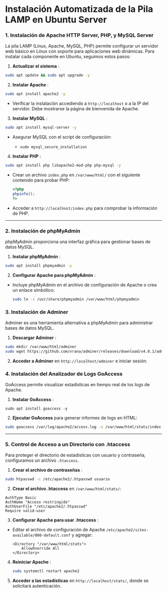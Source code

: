 # Instalación Automatizada de la Pila LAMP en Ubuntu Server


### 1. Instalación de Apache HTTP Server, PHP, y MySQL Server

La pila LAMP (Linux, Apache, MySQL, PHP) permite configurar un servidor web básico en Linux con soporte para aplicaciones web dinámicas. Para instalar cada componente en Ubuntu, seguimos estos pasos:

1. **Actualizar el sistema** :

```bash
sudo apt update && sudo apt upgrade -y
```

2. **Instalar Apache** :

```bash
sudo apt install apache2 -y
```

* Verificar la instalación accediendo a `http://localhost` o a la IP del servidor. Debe mostrarse la página de bienvenida de Apache.

3. **Instalar MySQL** :

```bash
sudo apt install mysql-server -y
```

* Asegurar MySQL con el script de configuración:
  * ```
    sudo mysql_secure_installation
    ```

4. **Instalar PHP** :

```bash
sudo apt install php libapache2-mod-php php-mysql -y
```

* Crear un archivo `index.php` en `/var/www/html/` con el siguiente contenido para probar PHP:

  ```php
  <?php
  phpinfo();
  ?>
  ```
* Acceder a `http://localhost/index.php` para comprobar la información de PHP.

---

### 2. Instalación de phpMyAdmin

phpMyAdmin proporciona una interfaz gráfica para gestionar bases de datos MySQL.

1. **Instalar phpMyAdmin** :

```bash
sudo apt install phpmyadmin -y
```

2. **Configurar Apache para phpMyAdmin** :

* Incluye phpMyAdmin en el archivo de configuración de Apache o crea un enlace simbólico:
  ```bash
  sudo ln -s /usr/share/phpmyadmin /var/www/html/phpmyadmin
  ```


### 3. Instalación de Adminer

Adminer es una herramienta alternativa a phpMyAdmin para administrar bases de datos MySQL.

1. **Descargar Adminer** :

```bash
sudo mkdir /var/www/html/adminer
sudo wget https://github.com/vrana/adminer/releases/download/v4.8.1/adminer-4.8.1.php -O /var/www/html/adminer/index.php
```

2. **Acceder a Adminer** en `http://localhost/adminer` e iniciar sesión.

### 4. Instalación del Analizador de Logs GoAccess

GoAccess permite visualizar estadísticas en tiempo real de los logs de Apache.

1. **Instalar GoAccess** :

```
sudo apt install goaccess -y
```

2. **Ejecutar GoAccess** para generar informes de logs en HTML:

```bash
sudo goaccess /var/log/apache2/access.log -o /var/www/html/stats/index.html --log-format=COMBINED --real-time-html &
```

---

### 5. Control de Acceso a un Directorio con .htaccess

Para proteger el directorio de estadísticas con usuario y contraseña, configuramos un archivo `.htaccess`.

1. **Crear el archivo de contraseñas** :

```bash
sudo htpasswd -c /etc/apache2/.htpasswd usuario
```

2. **Crear el archivo .htaccess** en `/var/www/html/stats/`:

```plaintext
AuthType Basic
AuthName "Acceso restringido"
AuthUserFile "/etc/apache2/.htpasswd"
Require valid-user
```

3. **Configurar Apache para usar .htaccess** :

* Editar el archivo de configuración de Apache `/etc/apache2/sites-available/000-default.conf` y agregar:
  ```plaintext
  <Directory "/var/www/html/stats">
      AllowOverride All
  </Directory>

  ```

4. **Reiniciar Apache** :
   ```bash
   sudo systemctl restart apache2
   ```

5. **Acceder a las estadísticas** en `http://localhost/stats/`, donde se solicitará autenticación.
